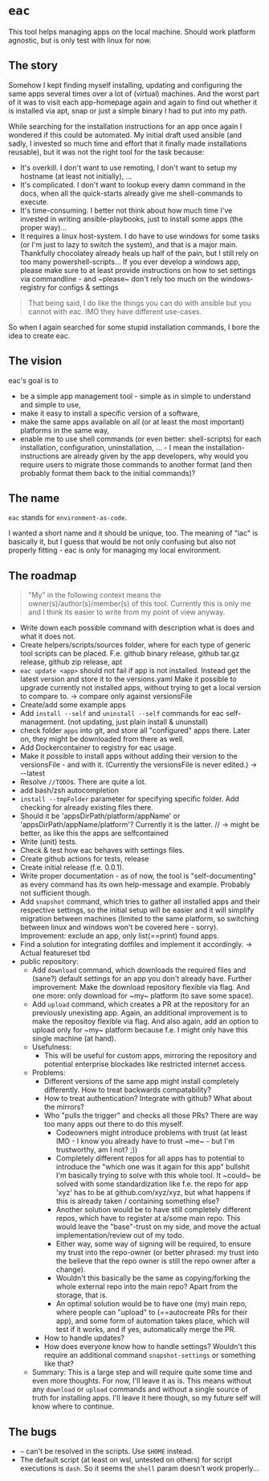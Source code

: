 # `eac`

This tool helps managing apps on the local machine. Should work platform agnostic, but is only test with linux for now.


## The story

Somehow I kept finding myself installing, updating and configuring the same apps several times over a lot of (virtual) machines.
And the worst part of it was to visit each app-homepage again and again to find out whether it is installed via apt, snap or just a simple binary I had to put into my path.

While searching for the installation instructions for an app once again I wondered if this could be automated.
My initial draft used ansible (and sadly, I invested so much time and effort that it finally made installations reusable), but it was not the right tool for the task because:

- It's overkill. I don't want to use remoting, I don't want to setup my hostname (at least not initially), ...
- It's complicated. I don't want to lookup every damn command in the docs, when all the quick-starts already give me shell-commands to execute.
- It's time-consuming. I better not think about how much time I've invested in writing ansible-playbooks, just to install some apps (the proper way)...
- It requires a linux host-system. I do have to use windows for some tasks (or I'm just to lazy to switch the system), and that is a major main. Thankfully chocolatey already heals up half of the pain, but I still rely on too many powershell-scripts... <rant> If you ever develop a windows app, please make sure to at least provide instructions on how to set settings via commandline - and ~please~ don't rely too much on the windows-registry for configs & settings </rant>

> That being said, I do like the things you can do with ansible but you cannot with eac. IMO they have different use-cases.

So when I again searched for some stupid installation commands, I bore the idea to create eac.

## The vision

eac's goal is to
- be a simple app management tool - simple as in simple to understand and simple to use,
- make it easy to install a specific version of a software,
- make the same apps available on all (or at least the most important) platforms in the same way,
- enable me to use shell commands (or even better: shell-scripts) for each installation, configuration, uninstallation, ... - I mean the installation-instructions are already given by the app developers, why would you require users to migrate those commands to another format (and then probably format them back to the initial commands)?


## The name

`eac` stands for `environment-as-code`.

I wanted a short name and it should be unique, too. The meaning of "iac" is basically it, but I guess that would be not only confusing but also not properly fitting - eac is only for managing my local environment.


## The roadmap

> "My" in the following context means the owner(s)/author(s)/member(s) of this tool. Currently this is only me and I think its easier to write from my point of view anyway.

- Write down each possible command with description what is does and what it does not.
- Create helpers/scripts/sources folder, where for each type of generic tool scripts can be placed. F.e. github binary release, github tar.gz release, github zip release, apt
- `eac update <app>` should not fail if app is not installed. Instead get the latest version and store it to the versions.yaml
  Make it possible to upgrade currently not installed apps, without trying to get a local version to compare to. -> compare only against versionsFile
- Create/add some example apps
- Add `install --self` and `uninstall --self` commands for eac self-management. (not updating, just plain install & ununstall)
- check folder `apps` into git, and store all "configured" apps there. Later on, they might be downloaded from there as well.
- Add Dockercontainer to registry for eac usage.
- Make it possible to install apps without adding their version to the versionsFile - and with it. (Currently the versionsFile is never edited.) -> --latest
- Resolve `//TODO`s. There are quite a lot.
- add bash/zsh autocompletion
- `install --tmpFolder` parameter for specifying specific folder. Add checking for already existing files there.
- Should it be 'appsDirPath/platform/appName' or 'appsDirPath/appName/platform'? Currently it is the latter. // -> might be better, as like this the apps are selfcontained
- Write (unit) tests.
- Check & test how eac behaves with settings files.
- Create github actions for tests, release
- Create initial release (f.e. 0.0.1).
- Write proper documentation - as of now, the tool is "self-documenting" as every command has its own help-message and example. Probably not sufficient though.
- Add `snapshot` command, which tries to gather all installed apps and their respective settings, so the initial setup will be easier and it will simplify migration between machines (limited to the same platform, so switching between linux and windows won't be covered here - sorry). Improvement: exclude an app, only list(==print) found apps.
- Find a solution for integrating dotfiles and implement it accordingly. -> Actual featureset tbd
- public repository:
  - Add `download` command, which downloads the required files and (sane?) default settings for an app you don't already have. Further improvement: Make the download repository flexible via flag. And one more: only download for ~my~ platform (to save some space).
  - Add `upload` command, which creates a PR at the repository for an previously unexisting app. Again, an additional improvement is to make the repositoy flexible via flag. And also again, add an option to upload only for ~my~ platform because f.e. I might only have this single machine (at hand).
  - Usefulness:
    - This will be useful for custom apps, mirroring the repository and potential enterprise blockades like restricted internet access.
  - Problems:
    - Different versions of the same app might install completely differently. How to treat backwards compatability?
    - How to treat authentication? Integrate with github? What about the mirrors?
    - Who "pulls the trigger" and checks all those PRs? There are way too many apps out there to do this myself.
      - Codeowners might introduce problems with trust (at least IMO - I know you already have to trust ~me~ - but I'm trustworthy, am I not? ;))
      - Completely different repos for all apps has to potential to introduce the "which one was it again for this app" bullshit I'm basically trying to solve with this whole tool. It ~could~ be solved with some standardization like f.e. the repo for app 'xyz' has to be at github.com/xyz/xyz, but what happens if this is already taken / containing something else?
      - Another solution would be to have still completely different repos, which have to register at a/some main repo. This would leave the "base"-trust on my side, and move the actual implementation/review out of my todo.
      - Either way, some way of signing will be required, to ensure my trust into the repo-owner (or better phrased: my trust into the believe that the repo owner is still the repo owner after a change).
      - Wouldn't this basically be the same as copying/forking the whole external repo into the main repo? Apart from the storage, that is.
      - An optimal solution would be to have one (my) main repo, where people can "upload" to (==autocreate PRs for their app), and some form of automation takes place, which will test if it works, and if yes, automatically merge the PR.
    - How to handle updates?
    - How does everyone know how to handle settings? Wouldn't this require an additional command `snapshot-settings` or something like that?
  - Summary: This is a large step and will require quite some time and even more thoughts. For now, I'll leave it as is. This means without any `download` or `upload` commands and without a single source of truth for installing apps. I'll leave it here though, so my future self will know where to continue.

## The bugs
- `~` can't be resolved in the scripts. Use `$HOME` instead.
- The default script (at least on wsl, untested on others) for script executions is `dash`. So it seems the `shell` param doesn't work properly...
